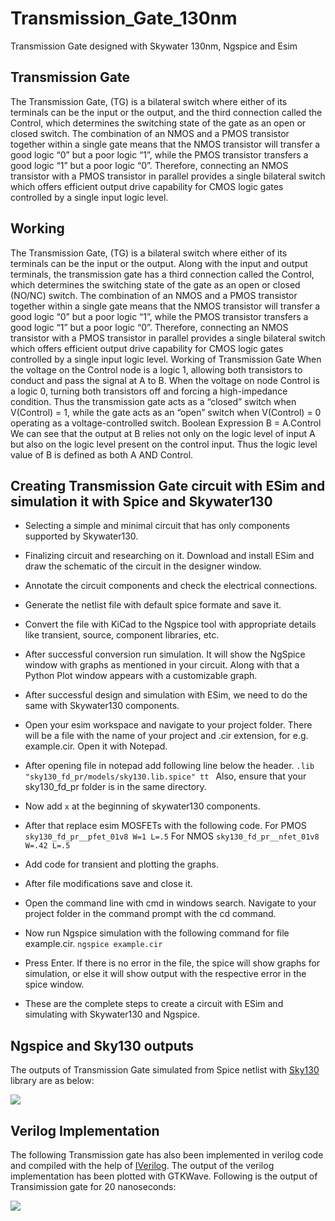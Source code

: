 # Transmission_Gate_130nm
Transmission Gate designed with Skywater 130nm, Ngspice and Esim

## Transmission Gate
The Transmission Gate, (TG) is a bilateral switch where either of its terminals can be the input or the output, and the third connection called the Control, which determines
the switching state of the gate as an open or closed switch. The combination of an NMOS and a PMOS transistor together within a single gate means that the NMOS transistor will transfer a good logic “0” but a poor logic “1”, while the PMOS transistor transfers a good logic “1” but a poor logic “0”. Therefore, connecting an NMOS transistor with a PMOS transistor in parallel provides a single bilateral switch which offers efficient output drive capability for CMOS logic gates controlled by a single input logic level.

## Working
The Transmission Gate, (TG) is a bilateral switch where either of its terminals can be the input or the output. Along with the input and output terminals, the transmission gate
has a third connection called the Control, which determines the switching state of the gate as an open or closed (NO/NC) switch. The combination of an NMOS and a PMOS transistor together within a single gate means that the NMOS transistor will transfer a good logic “0” but a poor logic “1”, while the PMOS transistor transfers a good logic “1” but a poor logic “0”. Therefore, connecting an NMOS transistor with a PMOS transistor in parallel provides a single bilateral switch which offers efficient output drive capability for CMOS logic gates controlled by a single input logic level. Working of Transmission Gate When the voltage on the Control node is a logic 1, allowing both transistors to conduct and pass the signal at A to B. When the voltage on node Control is a logic 0, turning both transistors off and forcing a high-impedance condition. Thus the transmission gate acts as a “closed” switch when V(Control) = 1, while the gate acts as an “open” switch when V(Control) = 0 operating as a voltage-controlled switch. Boolean Expression B = A.Control We can see that the output at B relies not only on the logic level of input A but also on the logic level present on the control input. Thus the logic level value of B is defined as both A AND Control.

## Creating Transmission Gate circuit with ESim and simulation it with Spice and Skywater130

- Selecting a simple and minimal circuit that has only components supported by Skywater130.

- Finalizing circuit and researching on it. Download and install ESim and draw the schematic of the circuit in the designer window.

- Annotate the circuit components and check the electrical connections.

- Generate the netlist file with default spice formate and save it.

- Convert the file with KiCad to the Ngspice tool with appropriate details like transient, source, component libraries, etc.

- After successful conversion run simulation. It will show the NgSpice window with graphs as mentioned in your circuit. Along with that a Python Plot window appears with a customizable graph.

- After successful design and simulation with ESim, we need to do the same with Skywater130 components.

- Open your esim workspace and navigate to your project folder. There will be a file with the name of your project and .cir extension, for e.g. example.cir. Open it with Notepad.

- After opening file in notepad add following line below the header. 
```.lib "sky130_fd_pr/models/sky130.lib.spice" tt ```
Also, ensure that your sky130_fd_pr folder is in the same directory.

- Now add ```x``` at the beginning of skywater130 components.

- After that replace esim MOSFETs with the following code.
For PMOS ```sky130_fd_pr__pfet_01v8 W=1 L=.5```
For NMOS ```sky130_fd_pr__nfet_01v8 W=.42 L=.5```

- Add code for transient and plotting the graphs.

- After file modifications save and close it.

- Open the command line with cmd in windows search. Navigate to your project folder in the command prompt with the cd command. 

- Now run Ngspice simulation with the following command for file example.cir.
```ngspice example.cir```

- Press Enter. If there is no error in the file, the spice will show graphs for simulation, or else it will show output with the respective error in the spice window.

- These are the complete steps to create a circuit with ESim and simulating with Skywater130 and Ngspice.

## Ngspice and Sky130 outputs
The outputs of Transmission Gate simulated from Spice netlist with [Sky130](https://github.com/google/skywater-pdk) library are as below:

<img src="https://github.com/PatelVatsalB21/Transmission_Gate_130nm/blob/main/Docs/Spice%20Simulation.png"/>


## Verilog Implementation

The following Transmission gate has also been implemented in verilog code and compiled with the help of [IVerilog](https://github.com/steveicarus/iverilog). The output of the verilog implementation has been plotted with GTKWave. Following is the output of Transimission gate for 20 nanoseconds:

<img src="https://github.com/PatelVatsalB21/Transmission_Gate_130nm/blob/main/Verilog/GTKWave.png"/>
